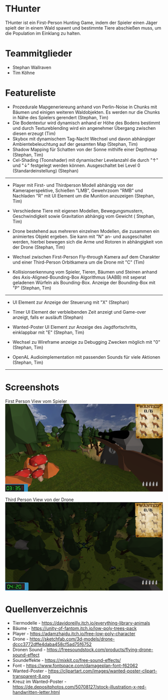 # THunter

THunter ist ein First-Person Hunting Game, indem der Spieler einen Jäger spielt der in einem Wald spawnt und bestimmte
Tiere abschießen muss, um die Population im Einklang zu halten.

# Teammitglieder

- Stephan Wallraven
- Tim Köhne

# Featureliste

- Prozedurale Mapgeneriereung anhand von Perlin-Noise in Chunks mit Bäumen und einigen weiteren Waldobjekten. Es werden
  nur die Chunks in Nähe des Spielers gerendert (Stephan, Tim)
- Die Bodentextur wird dynamisch anhand er Höhe des Bodens bestimmt und durch Textureblending wird ein angenehmer
  Übergang zwischen diesen erzeugt (Tim)
- Skybox mit dynamischem Tag-Nacht Wechsel und davon abhängiger Ambientebeleuchtung auf der gesamten Map (Stephan, Tim)
- Shadow Mapping für Schatten von der Sonne mithilfe einer Depthmap (Stephan, Tim)
- Cel-Shading (Toonshader) mit dynamischer Levelanzahl die durch "↑" und "↓" festgelegt werden können. Ausgeschaltet bei
  Level 0 (Standardeinstellung) (Stephan)

--- 

- Player mit First- und Thirdperson Modell abhängig von der Kameraperspektive, Schießen "LMB", Gewehrzoom "RMB" und
  Nachladen "R" mit UI Element um die Munition anzuzeigen (Stephan, Tim)
- Verschiedene Tiere mit eigenen Modellen, Bewegungsmustern, Geschwindigkeit sowie Gravitation abhängig vom Gewicht (
  Stephan, Tim)

- Drone bestehend aus mehreren einzelnen Modellen, die zusammen ein animiertes Objekt ergeben. Sie kann mit "N" an- und
  ausgeschaltet werden, hierbei bewegen sich die Arme und Rotoren in abhängigkeit von der Drone (Stephan, Tim)
- Wechsel zwischen First-Person Fly-through Kamera auf dem Charakter und einer Third-Person Orbitkamera um die Drone
  mit "C" (Tim)
- Kollisionserkennung vom Spieler, Tieren, Bäumen und Steinen anhand des Axis-Aligned-Bounding-Box Algorithmus (AABB)
  mit seperat geladenen Würfeln als Bounding-Box. Anzeige der Bounding-Box mit "P" (Stephan, Tim)

---

- UI Element zur Anzeige der Steuerung mit "X" (Stephan)
- Timer UI Element der verbleibenden Zeit anzeigt und Game-over anzeigt, falls er ausläuft (Stephan)
- Wanted-Poster UI Element zur Anzeige des Jagdfortschritts, einklappbar mit "E" (Stephan, Tim)

- Wechsel zu Wireframe anzeige zu Debugging Zwecken möglich mit "0" (Stephan, Tim)
- OpenAL Audioimplementation mit passenden Sounds für viele Aktionen (Stephan, Tim)

- ---

# Screenshots
First Person View vom Spieler
![First Person View](project/assets/Screenshots/screenshot%20first%20person.png)

Third Person View von der Drone
![Third Person View](project/assets/Screenshots/screenshot%20third%20person.png)


# Quellenverzeichnis

- Tiermodelle - https://davidoreilly.itch.io/everything-library-animals
- Bäume - https://unity-of-fantom.itch.io/low-poly-trees-pack
- Player - https://adamzhajdu.itch.io/free-low-poly-character
- Drone - https://sketchfab.com/3d-models/drone-dccc3772dffe4daba458cf5ad75f6752
- Dronen Sound - https://freesoundstock.com/products/flying-drone-sound-effect
- Soundeffekte - https://mixkit.co/free-sound-effects/
- Font - https://www.fontspace.com/damageplan-font-f62062
- Wanted-Poster - https://clipartart.com/images/wanted-poster-clipart-transparent-8.png
- Kreuz im Wanted-Poster - https://de.depositphotos.com/50708127/stock-illustration-x-red-handwritten-letter.html
